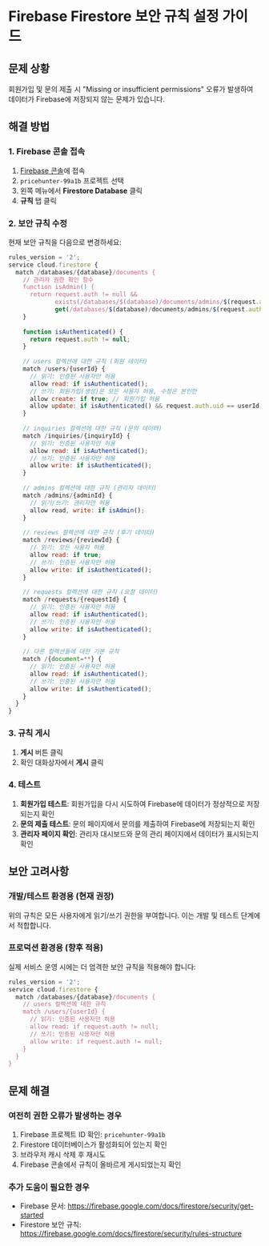 # Firebase Firestore 보안 규칙 설정 가이드

## 문제 상황
회원가입 및 문의 제출 시 "Missing or insufficient permissions" 오류가 발생하여 데이터가 Firebase에 저장되지 않는 문제가 있습니다.

## 해결 방법

### 1. Firebase 콘솔 접속
1. [Firebase 콘솔](https://console.firebase.google.com/)에 접속
2. `pricehunter-99a1b` 프로젝트 선택
3. 왼쪽 메뉴에서 **Firestore Database** 클릭
4. **규칙** 탭 클릭

### 2. 보안 규칙 수정
현재 보안 규칙을 다음으로 변경하세요:

```javascript
rules_version = '2';
service cloud.firestore {
  match /databases/{database}/documents {
    // 관리자 권한 확인 함수
    function isAdmin() {
      return request.auth != null && 
             exists(/databases/$(database)/documents/admins/$(request.auth.uid)) &&
             get(/databases/$(database)/documents/admins/$(request.auth.uid)).data.role == 'admin';
    }
    
    function isAuthenticated() {
      return request.auth != null;
    }
    
    // users 컬렉션에 대한 규칙 (회원 데이터)
    match /users/{userId} {
      // 읽기: 인증된 사용자만 허용
      allow read: if isAuthenticated();
      // 쓰기: 회원가입(생성)은 모든 사용자 허용, 수정은 본인만
      allow create: if true; // 회원가입 허용
      allow update: if isAuthenticated() && request.auth.uid == userId; // 본인 데이터만 수정 가능
    }
    
    // inquiries 컬렉션에 대한 규칙 (문의 데이터)
    match /inquiries/{inquiryId} {
      // 읽기: 인증된 사용자만 허용
      allow read: if isAuthenticated();
      // 쓰기: 인증된 사용자만 허용
      allow write: if isAuthenticated();
    }
    
    // admins 컬렉션에 대한 규칙 (관리자 데이터)
    match /admins/{adminId} {
      // 읽기/쓰기: 관리자만 허용
      allow read, write: if isAdmin();
    }
    
    // reviews 컬렉션에 대한 규칙 (후기 데이터)
    match /reviews/{reviewId} {
      // 읽기: 모든 사용자 허용
      allow read: if true;
      // 쓰기: 인증된 사용자만 허용
      allow write: if isAuthenticated();
    }
    
    // requests 컬렉션에 대한 규칙 (요청 데이터)
    match /requests/{requestId} {
      // 읽기: 인증된 사용자만 허용
      allow read: if isAuthenticated();
      // 쓰기: 인증된 사용자만 허용
      allow write: if isAuthenticated();
    }
    
    // 다른 컬렉션들에 대한 기본 규칙
    match /{document=**} {
      // 읽기: 인증된 사용자만 허용
      allow read: if isAuthenticated();
      // 쓰기: 인증된 사용자만 허용
      allow write: if isAuthenticated();
    }
  }
}
```

### 3. 규칙 게시
1. **게시** 버튼 클릭
2. 확인 대화상자에서 **게시** 클릭

### 4. 테스트
1. **회원가입 테스트**: 회원가입을 다시 시도하여 Firebase에 데이터가 정상적으로 저장되는지 확인
2. **문의 제출 테스트**: 문의 페이지에서 문의를 제출하여 Firebase에 저장되는지 확인
3. **관리자 페이지 확인**: 관리자 대시보드와 문의 관리 페이지에서 데이터가 표시되는지 확인

## 보안 고려사항

### 개발/테스트 환경용 (현재 권장)
위의 규칙은 모든 사용자에게 읽기/쓰기 권한을 부여합니다. 이는 개발 및 테스트 단계에서 적합합니다.

### 프로덕션 환경용 (향후 적용)
실제 서비스 운영 시에는 더 엄격한 보안 규칙을 적용해야 합니다:

```javascript
rules_version = '2';
service cloud.firestore {
  match /databases/{database}/documents {
    // users 컬렉션에 대한 규칙
    match /users/{userId} {
      // 읽기: 인증된 사용자만 허용
      allow read: if request.auth != null;
      // 쓰기: 인증된 사용자만 허용
      allow write: if request.auth != null;
    }
  }
}
```

## 문제 해결

### 여전히 권한 오류가 발생하는 경우
1. Firebase 프로젝트 ID 확인: `pricehunter-99a1b`
2. Firestore 데이터베이스가 활성화되어 있는지 확인
3. 브라우저 캐시 삭제 후 재시도
4. Firebase 콘솔에서 규칙이 올바르게 게시되었는지 확인

### 추가 도움이 필요한 경우
- Firebase 문서: https://firebase.google.com/docs/firestore/security/get-started
- Firestore 보안 규칙: https://firebase.google.com/docs/firestore/security/rules-structure

